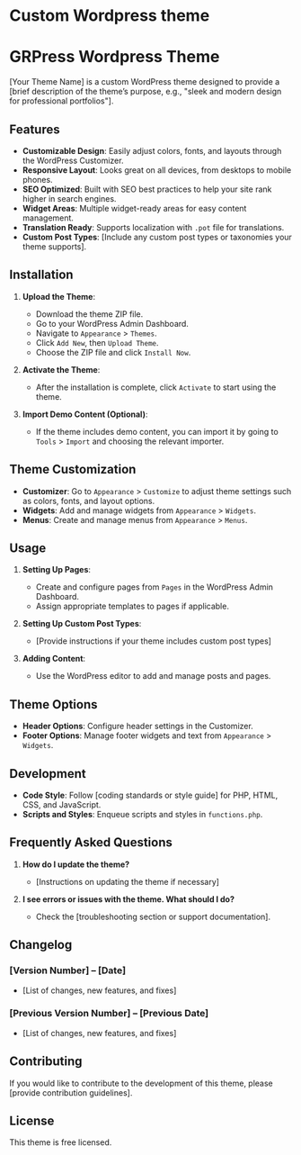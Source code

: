 # Custom Wordpress theme

# GRPress Wordpress Theme

[Your Theme Name] is a custom WordPress theme designed to provide a [brief description of the theme’s purpose, e.g., "sleek and modern design for professional portfolios"].

## Features

- **Customizable Design**: Easily adjust colors, fonts, and layouts through the WordPress Customizer.
- **Responsive Layout**: Looks great on all devices, from desktops to mobile phones.
- **SEO Optimized**: Built with SEO best practices to help your site rank higher in search engines.
- **Widget Areas**: Multiple widget-ready areas for easy content management.
- **Translation Ready**: Supports localization with `.pot` file for translations.
- **Custom Post Types**: [Include any custom post types or taxonomies your theme supports].

## Installation

1. **Upload the Theme**:

   - Download the theme ZIP file.
   - Go to your WordPress Admin Dashboard.
   - Navigate to `Appearance` > `Themes`.
   - Click `Add New`, then `Upload Theme`.
   - Choose the ZIP file and click `Install Now`.

2. **Activate the Theme**:

   - After the installation is complete, click `Activate` to start using the theme.

3. **Import Demo Content (Optional)**:
   - If the theme includes demo content, you can import it by going to `Tools` > `Import` and choosing the relevant importer.

## Theme Customization

- **Customizer**: Go to `Appearance` > `Customize` to adjust theme settings such as colors, fonts, and layout options.
- **Widgets**: Add and manage widgets from `Appearance` > `Widgets`.
- **Menus**: Create and manage menus from `Appearance` > `Menus`.

## Usage

1. **Setting Up Pages**:

   - Create and configure pages from `Pages` in the WordPress Admin Dashboard.
   - Assign appropriate templates to pages if applicable.

2. **Setting Up Custom Post Types**:

   - [Provide instructions if your theme includes custom post types]

3. **Adding Content**:
   - Use the WordPress editor to add and manage posts and pages.

## Theme Options

- **Header Options**: Configure header settings in the Customizer.
- **Footer Options**: Manage footer widgets and text from `Appearance` > `Widgets`.

## Development

- **Code Style**: Follow [coding standards or style guide] for PHP, HTML, CSS, and JavaScript.
- **Scripts and Styles**: Enqueue scripts and styles in `functions.php`.

## Frequently Asked Questions

1. **How do I update the theme?**

   - [Instructions on updating the theme if necessary]

2. **I see errors or issues with the theme. What should I do?**
   - Check the [troubleshooting section or support documentation].

## Changelog

### [Version Number] – [Date]

- [List of changes, new features, and fixes]

### [Previous Version Number] – [Previous Date]

- [List of changes, new features, and fixes]

## Contributing

If you would like to contribute to the development of this theme, please [provide contribution guidelines].

## License

This theme is free licensed.
